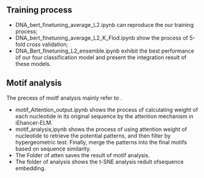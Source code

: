## Training process
*  DNA_bert_finetuning_average_L2.ipynb can reproduce the our training process;<br>
*  DNA_bert_finetuning_average_L2_K_Flod.ipynb show the process of 5-fold cross validation;<br>
*  DNA_Bert_finetuning_L2_ensemble.ipynb exhibit the best performance of our four classification model and present the integration result of these models.<br>

## Motif  analysis
The precess of moitf analysis mainly refer to .

*  motif_Attention_output.ipynb shows the process of calculating weight of each nucleotide in its original sequence by the attention mechanism in iEhancer-ELM. <br>
*  motif_analysis,ipynb shows the process of using attention weight of nucleotide to retrieve the potential patterns, and then filter by hypergeometric test. Finally, merge the patterns into the final motifs based on sequence similarity.
*  The Folder of atten saves the result of motif analysis.
*  The folder of analysis shows the t-SNE analysis redult ofsequence embedding.

